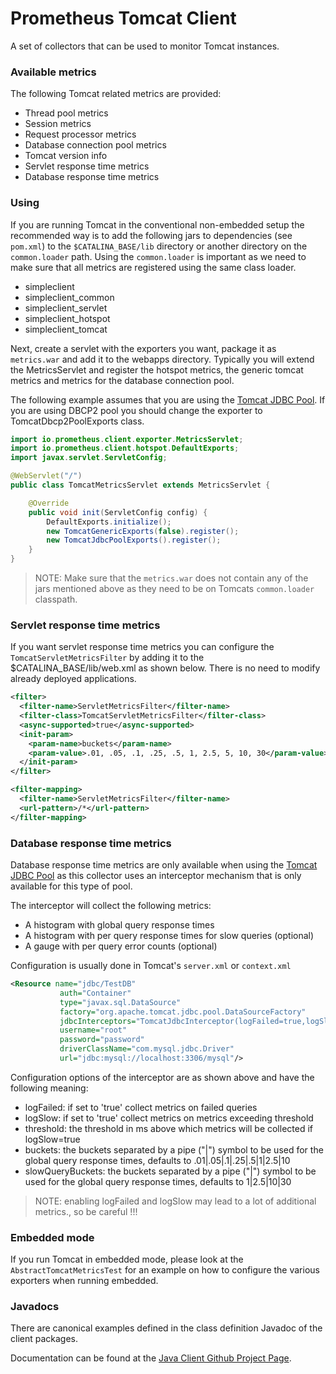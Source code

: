 # Prometheus Tomcat Client
A set of collectors that can be used to monitor Tomcat instances.


### Available metrics
The following Tomcat related metrics are provided:

* Thread pool metrics
* Session metrics
* Request processor metrics
* Database connection pool metrics
* Tomcat version info
* Servlet response time metrics 
* Database response time metrics

### Using
If you are running Tomcat in the conventional non-embedded setup the recommended way is to add the following jars to dependencies (see `pom.xml`) to the `$CATALINA_BASE/lib` directory or another directory on the `common.loader` path.
Using the `common.loader` is important as we need to make sure that all metrics are registered using the same class loader.

* simpleclient
* simpleclient_common
* simpleclient_servlet
* simpleclient_hotspot
* simpleclient_tomcat

Next, create a servlet with the exporters you want, package it as `metrics.war` and add it to the webapps directory. Typically you will extend the MetricsServlet and register the hotspot metrics, the generic tomcat metrics and metrics for the database connection pool.

The following example assumes that you are using the [Tomcat JDBC Pool](http://tomcat.apache.org/tomcat-8.5-doc/jdbc-pool.html). If you are using DBCP2 pool you should change the exporter to TomcatDbcp2PoolExports class.

```java
import io.prometheus.client.exporter.MetricsServlet;
import io.prometheus.client.hotspot.DefaultExports;
import javax.servlet.ServletConfig;

@WebServlet("/")
public class TomcatMetricsServlet extends MetricsServlet {

    @Override
    public void init(ServletConfig config) {
        DefaultExports.initialize();
        new TomcatGenericExports(false).register();
        new TomcatJdbcPoolExports().register();
    }
}
```

> NOTE: Make sure that the `metrics.war` does not contain any of the jars mentioned above as they need to be on Tomcats `common.loader` classpath.

### Servlet response time metrics
If you want servlet response time metrics you can configure the `TomcatServletMetricsFilter` by adding it to the $CATALINA_BASE/lib/web.xml as shown below. There is no need to modify already deployed applications.

```xml
<filter>
  <filter-name>ServletMetricsFilter</filter-name>
  <filter-class>TomcatServletMetricsFilter</filter-class>
  <async-supported>true</async-supported>
  <init-param>
    <param-name>buckets</param-name>
    <param-value>.01, .05, .1, .25, .5, 1, 2.5, 5, 10, 30</param-value>
  </init-param>
</filter>

<filter-mapping>
  <filter-name>ServletMetricsFilter</filter-name>
  <url-pattern>/*</url-pattern>
</filter-mapping>
```


### Database response time metrics
Database response time metrics are only available when using the [Tomcat JDBC Pool](http://tomcat.apache.org/tomcat-8.5-doc/jdbc-pool.html) as this collector uses an interceptor mechanism that is only available for this type of pool.

The interceptor will collect the following metrics:

* A histogram with global query response times
* A histogram with per query response times for slow queries (optional)
* A gauge with per query error counts (optional) 

Configuration is usually done in Tomcat's `server.xml` or `context.xml`

```xml
<Resource name="jdbc/TestDB"
           auth="Container"
           type="javax.sql.DataSource"
           factory="org.apache.tomcat.jdbc.pool.DataSourceFactory"
           jdbcInterceptors="TomcatJdbcInterceptor(logFailed=true,logSlow=true,threshold=1000,buckets=.01|.05|.1|1|10,slowQueryBuckets=1|10|30)"
           username="root"
           password="password"
           driverClassName="com.mysql.jdbc.Driver"
           url="jdbc:mysql://localhost:3306/mysql"/>
```

Configuration options of the interceptor are as shown above and have the following meaning:
- logFailed: if set to 'true' collect metrics on failed queries
- logSlow: if set to 'true' collect metrics on metrics exceeding threshold
- threshold: the threshold in ms above which metrics will be collected if logSlow=true
- buckets: the buckets separated by a pipe ("|") symbol to be used for the global query response times, defaults to .01|.05|.1|.25|.5|1|2.5|10
- slowQueryBuckets: the buckets separated by a pipe ("|") symbol to be used for the global query response times, defaults to 1|2.5|10|30

> NOTE: enabling logFailed and logSlow may lead to a lot of additional metrics., so be careful !!!  
 

### Embedded mode
If you run Tomcat in embedded mode, please look at the `AbstractTomcatMetricsTest` for an example on how to configure the various exporters when running embedded.

### Javadocs
There are canonical examples defined in the class definition Javadoc of the client packages.

Documentation can be found at the [Java Client
Github Project Page](http://prometheus.github.io/client_java/simpleclient_tomcat).


